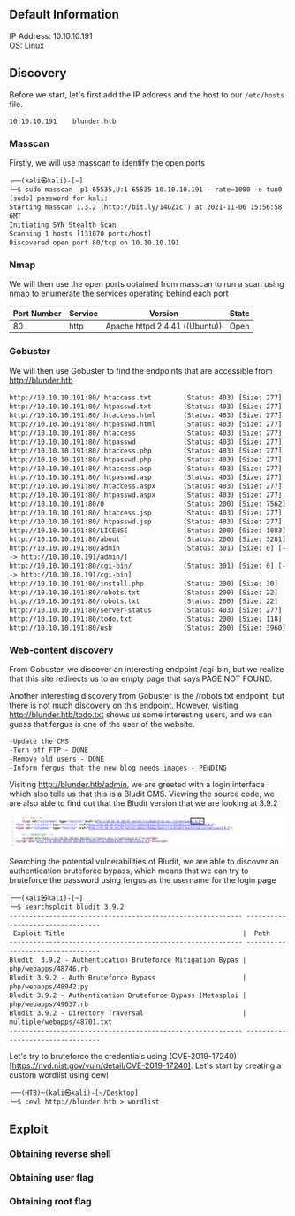 ## Default Information
IP Address: 10.10.10.191\
OS: Linux

## Discovery

Before we start, let's first add the IP address and the host to our ```/etc/hosts``` file.

```
10.10.10.191    blunder.htb
```
### Masscan
Firstly, we will use masscan to identify the open ports

```
┌──(kali㉿kali)-[~]
└─$ sudo masscan -p1-65535,U:1-65535 10.10.10.191 --rate=1000 -e tun0
[sudo] password for kali: 
Starting masscan 1.3.2 (http://bit.ly/14GZzcT) at 2021-11-06 15:56:58 GMT
Initiating SYN Stealth Scan
Scanning 1 hosts [131070 ports/host]
Discovered open port 80/tcp on 10.10.10.191  
```

### Nmap
We will then use the open ports obtained from masscan to run a scan using nmap to enumerate the services operating behind each port

| Port Number | Service | Version | State |
|-----|------------------|----------------------|----------------------|
| 80	| http | Apache httpd 2.4.41 ((Ubuntu)) | Open |


### Gobuster
We will then use Gobuster to find the endpoints that are accessible from http://blunder.htb

```
http://10.10.10.191:80/.htaccess.txt        (Status: 403) [Size: 277]
http://10.10.10.191:80/.htpasswd.txt        (Status: 403) [Size: 277]
http://10.10.10.191:80/.htaccess.html       (Status: 403) [Size: 277]
http://10.10.10.191:80/.htpasswd.html       (Status: 403) [Size: 277]
http://10.10.10.191:80/.htaccess            (Status: 403) [Size: 277]
http://10.10.10.191:80/.htpasswd            (Status: 403) [Size: 277]
http://10.10.10.191:80/.htaccess.php        (Status: 403) [Size: 277]
http://10.10.10.191:80/.htpasswd.php        (Status: 403) [Size: 277]
http://10.10.10.191:80/.htaccess.asp        (Status: 403) [Size: 277]
http://10.10.10.191:80/.htpasswd.asp        (Status: 403) [Size: 277]
http://10.10.10.191:80/.htaccess.aspx       (Status: 403) [Size: 277]
http://10.10.10.191:80/.htpasswd.aspx       (Status: 403) [Size: 277]
http://10.10.10.191:80/0                    (Status: 200) [Size: 7562]
http://10.10.10.191:80/.htaccess.jsp        (Status: 403) [Size: 277]
http://10.10.10.191:80/.htpasswd.jsp        (Status: 403) [Size: 277]
http://10.10.10.191:80/LICENSE              (Status: 200) [Size: 1083]
http://10.10.10.191:80/about                (Status: 200) [Size: 3281]
http://10.10.10.191:80/admin                (Status: 301) [Size: 0] [--> http://10.10.10.191/admin/]
http://10.10.10.191:80/cgi-bin/             (Status: 301) [Size: 0] [--> http://10.10.10.191/cgi-bin]
http://10.10.10.191:80/install.php          (Status: 200) [Size: 30]
http://10.10.10.191:80/robots.txt           (Status: 200) [Size: 22]
http://10.10.10.191:80/robots.txt           (Status: 200) [Size: 22]
http://10.10.10.191:80/server-status        (Status: 403) [Size: 277]
http://10.10.10.191:80/todo.txt             (Status: 200) [Size: 118]
http://10.10.10.191:80/usb                  (Status: 200) [Size: 3960]
```

### Web-content discovery

From Gobuster, we discover an interesting endpoint /cgi-bin, but we realize that this site redirects us to an empty page that says PAGE NOT FOUND. 

Another interesting discovery from Gobuster is the /robots.txt endpoint, but there is not much discovery on this endpoint. However, visiting http://blunder.htb/todo.txt shows
us some interesting users, and we can guess that fergus is one of the user of the website.

```
-Update the CMS
-Turn off FTP - DONE
-Remove old users - DONE
-Inform fergus that the new blog needs images - PENDING
```

Visiting http://blunder.htb/admin, we are greeted with a login interface which also tells us that this is a Bludit CMS. Viewing the source code, we are also able to find out 
that the Bludit version that we are looking at 3.9.2

![Bludit version](https://github.com/joelczk/writeups/blob/main/HTB/Images/Blundit/bludit_version.png)

Searching the potential vulnerabilities of Bludit, we are able to discover an authentication bruteforce bypass, which means that we can try to bruteforce the password using fergus 
as the username for the login page
```
┌──(kali㉿kali)-[~]
└─$ searchsploit bludit 3.9.2
----------------------------------------------------------- ---------------------------------
 Exploit Title                                             |  Path
----------------------------------------------------------- ---------------------------------
Bludit  3.9.2 - Authentication Bruteforce Mitigation Bypas | php/webapps/48746.rb
Bludit 3.9.2 - Auth Bruteforce Bypass                      | php/webapps/48942.py
Bludit 3.9.2 - Authentication Bruteforce Bypass (Metasploi | php/webapps/49037.rb
Bludit 3.9.2 - Directory Traversal                         | multiple/webapps/48701.txt
----------------------------------------------------------- ---------------------------------
```

Let's try to bruteforce the credentials using (CVE-2019-17240)[https://nvd.nist.gov/vuln/detail/CVE-2019-17240]. Let's start by creating a custom wordlist using cewl

```
┌──(HTB)─(kali㉿kali)-[~/Desktop]
└─$ cewl http://blunder.htb > wordlist
```

## Exploit
### Obtaining reverse shell
### Obtaining user flag
### Obtaining root flag
